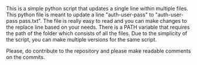 This is a simple python script that updates a single line within multiple files.
This python file is meant to update a line "auth-user-pass" to "auth-user-pass pass.txt".
The file is really easy to read and you can make changes to the replace line based on your needs.
There is a PATH variable that requires the path of the folder which consists of all the files.
Due to the simplicity of the script, you can make multiple versions for the same script.

Please, do contribute to the repository and please make readable comments on the commits.